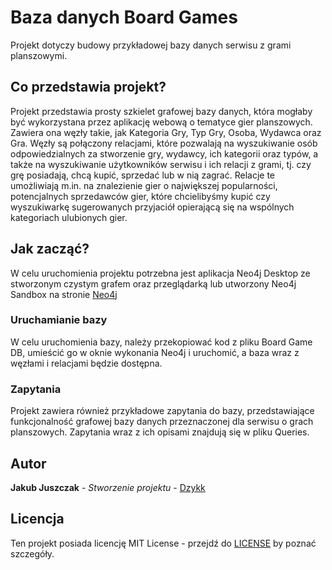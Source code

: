 # Baza danych Board Games

Projekt dotyczy budowy przykładowej bazy danych serwisu z grami planszowymi.

## Co przedstawia projekt?

Projekt przedstawia prosty szkielet grafowej bazy danych, która mogłaby być wykorzystana przez aplikację webową o tematyce gier planszowych. Zawiera ona węzły takie, jak Kategoria Gry, Typ Gry, Osoba, Wydawca oraz Gra. Węzły są połączony relacjami, które pozwalają na wyszukiwanie osób odpowiedzialnych za stworzenie gry, wydawcy, ich kategorii oraz typów, a także na wyszukiwanie użytkowników serwisu i ich relacji z grami, tj. czy grę posiadają, chcą kupić, sprzedać lub w nią zagrać. Relacje te umożliwiają m.in. na znalezienie gier o największej popularności, potencjalnych sprzedawców gier, które chcielibyśmy kupić czy wyszukiwarkę sugerowanych przyjaciół opierającą się na wspólnych kategoriach ulubionych gier.


## Jak zacząć?

W celu uruchomienia projektu potrzebna jest aplikacja Neo4j Desktop ze stworzonym czystym grafem oraz przeglądarką lub utworzony Neo4j Sandbox na stronie [Neo4j](https://neo4j.com/)

### Uruchamianie bazy

W celu uruchomienia bazy, należy przekopiować kod z pliku Board Game DB, umieścić go w oknie wykonania Neo4j i uruchomić, a baza wraz z węzłami i relacjami będzie dostępna.

### Zapytania

Projekt zawiera również przykładowe zapytania do bazy, przedstawiające funkcjonalność grafowej bazy danych przeznaczonej dla serwisu o grach planszowych.
Zapytania wraz z ich opisami znajdują się w pliku Queries.


## Autor

**Jakub Juszczak** - *Stworzenie projektu* - [Dzykk](https://github.com/Dzykk)


## Licencja

Ten projekt posiada licencję MIT License - przejdź do [LICENSE](LICENSE) by poznać szczegóły.


